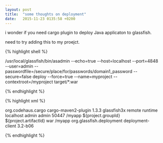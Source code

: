 ```yaml
---
layout: post
title:  "some thoughts on deployment"
date:   2015-11-23 0135:58 +0200
---
```

i wonder if you need cargo plugin to deploy Java applicaton to
glassfish.

need to try adding this to my proejct.

{% highlight shell	 %}

/usr/local/glassfish/bin/asadmin --echo=true --host=localhost --port=4848 --user=admin --passwordfile=/secure/place/for/passwords/domain1_password --secure=false deploy --force=true --name=myproject --contextroot=/myproject target/*.war

{% endhighlight %}

{% highlight xml %}

<build>
	<plugins>
		<plugin>
			<groupId>org.codehaus.cargo</groupId>
			<artifactId>cargo-maven2-plugin</artifactId>
			<version>1.3.3</version>
			<configuration>
				<container>
					<containerId>glassfish3x</containerId>
					<type>remote</type>
				</container>
				<configuration>
					<type>runtime</type>
					<properties>
						<cargo.hostname>localhost</cargo.hostname>
						<cargo.remote.username>admin</cargo.remote.username>
						<cargo.remote.password>admin</cargo.remote.password>
						<cargo.remote.port>50447</cargo.remote.port>
						<cargo.glassfish.domain.name>/myapp</cargo.glassfish.domain.name>
					</properties>
				</configuration>
				<deployables>
					<deployable>
						<groupId>${project.groupId}</groupId>
						<artifactId>${project.artifactId}</artifactId>
						<type>war</type>
						<properties>
							<context>/myapp</context>
						</properties>
					</deployable>
				</deployables>
			</configuration>
			<dependencies>
				<dependency>
					<groupId>org.glassfish.deployment</groupId>
					<artifactId>deployment-client</artifactId>
					<version>3.2-b06</version>
				</dependency>
			</dependencies>
		</plugin>
	</plugins>
</build>

{% endhighlight %}